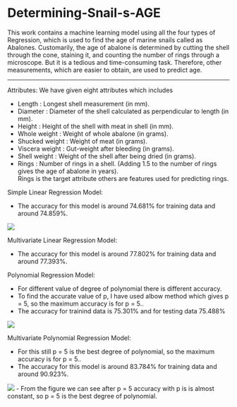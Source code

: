 # Determining-Snail-s-AGE
This work contains a machine learning model using all the four types of Regression, which is used to find the age of marine snails called as Abalones. Customarily, the age of abalone is determined by cutting the shell through the cone, staining it, and counting the number of rings through a microscope. But it is a tedious and time-consuming task. Therefore, other measurements, which are easier to obtain, are used to predict age.<br>
______
Attributes: We have given eight attributes which includes
* Length : Longest shell measurement (in mm).
* Diameter : Diameter of the shell calculated as perpendicular to length (in mm).
* Height : Height of the shell with meat in shell (in mm).
* Whole weight : Weight of whole abalone (in grams).
* Shucked weight : Weight of meat (in grams).
* Viscera weight : Gut-weight after bleeding (in grams).
* Shell weight : Weight of the shell after being dried (in grams).
* Rings : Number of rings in a shell. (Adding 1.5 to the number of rings gives the age of abalone in years).<br>
Rings is the target attribute others are features used for predicting rings.<br>

Simple Linear Regression Model:
- The accuracy for this model is around 74.681% for training data and around 74.859%.
<img src = "https://drive.google.com/file/d/1586oU5sGTJ8YZBfwv_b3jyTXWQufMWYF/view?usp=drive_link">

Multivariate Linear Regression Model:
- The accuracy for this model is around 77.802% for training data and around 77.393%.

Polynomial Regression Model:
- For different value of degree of polynomial there is different accuracy.
- To find the accurate value of p, I have used albow method which gives p = 5, so the maximum accuracy is for p = 5..
- The accuracy for trainind data is 75.301% and for testing data 75.488%
<img src = "https://drive.google.com/file/d/1OhhsjNcGOYz4nzWH6iMygYOgZ0iAd-nv/view">

Multivariate Polynomial Regression Model:
- For this still p = 5 is the best degree of polynomial, so the maximum accuracy is for p = 5..
- The accuracy for this model is around 83.784% for training data and around 90.923%.
<img src = "https://drive.google.com/file/d/1b8nzGjrALCc1SWPH2WV4UgURMH6DxXo5/view">
- From the figure we can see after p = 5 accuracy with p is is almost constant, so p = 5 is the best degree of polynomial.
